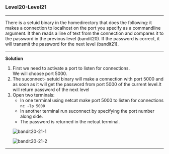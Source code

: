 ### Level20-Level21

<hr>
There is a setuid binary in the homedirectory that does the following: it makes a connection to localhost on the port you specify as a commandline argument. It then reads a line of text from the connection and compares it to the password in the previous level (bandit20). If the password is correct, it will transmit the password for the next level (bandit21).
<hr/>

<b>Solution</b><br/>

<p>
<ol>

<li>First we need to activate a port to listen for connections.<br/>
We will choose port 5000.</li>
<li>The suconnect- setuid binary will make a connection with port 5000 and as soon as it will get the password from port 5000 of the current level.It will return password of the next level</li>
<li>Open two terminals:
    <ul>
    <li>In one terminal using netcat make port 5000 to listen for connections<br/>
    <code>nc -lp 5000</code></li>
    <li>In another terminal run suconnect by specifying the port number along side.</li>
    <li>The password is returned in the netcat terminal.</li>
    </ul>
</li>

![bandit20-21-1](https://user-images.githubusercontent.com/88927842/183335943-290bed26-4579-4704-aa1e-c4a0f34e437a.png)

![bandit20-21-2](https://user-images.githubusercontent.com/88927842/183335965-dcf94d15-7e88-478f-af77-fd6acfb54874.png)


</p>
</ol>
<hr/>